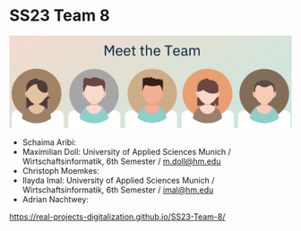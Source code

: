 # SS23 Team 8

![image](Assignments/Team8.png)

* Schaima Aribi:
* Maximilian Doll: University of Applied Sciences Munich / Wirtschaftsinformatik, 6th Semester / [m.doll@hm.edu](mailto:m.doll@hm.edu)
* Christoph Moemkes:
* Ilayda Imal: University of Applied Sciences Munich / Wirtschaftsinformatik, 6th Semester / [imal@hm.edu](mailto:imal@hm.edu)
* Adrian Nachtwey:


https://real-projects-digitalization.github.io/SS23-Team-8/
